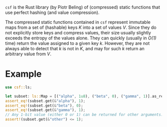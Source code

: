 `csf` is the Rust library (by Piotr Beling) of (compressed) static functions that use perfect hashing (and value compression).

The compressed static functions contained in `csf` represent immutable maps from a set of (hashable) keys *K* into a set of values *V*.
Since they do not explicitly store keys and compress values, their size usually slightly exceeds the entropy of the values alone.
They can quickly (usually in *O(1)* time) return the value assigned to a given key *k*. However, they are not always able to detect that *k* is not in *K*, and may for such *k* return an arbitrary value from *V*.

# Example

```rust
use csf::ls;

let subset: ls::Map = [("alpha", 1u8), ("beta", 0), ("gamma", 1)].as_ref().into();
assert_eq!(subset.get(&"alpha"), 1);
assert_eq!(subset.get(&"beta"), 0);
assert_eq!(subset.get(&"gamma"), 1);
// Any 1-bit value (either 0 or 1) can be returned for other arguments:
assert!(subset.get(&"other") <= 1);
```